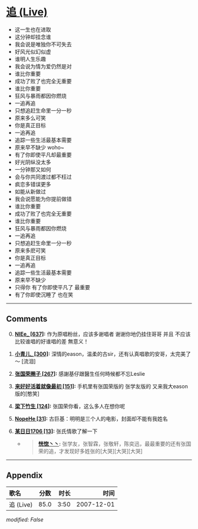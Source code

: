 # [追 (Live)](https://music.163.com/song?id=36190605)

* 这一生也在进取
* 这分钟却挂念谁
* 我会说是唯独你不可失去
* 好风光似幻似虚
* 谁明人生乐趣
* 我会说为情为爱仍然是对
* 谁比你重要
* 成功了败了也完全无重要
* 谁比你重要
* 狂风与暴雨都因你燃烧
* 一追再追
* 只想追赶生命里一分一秒
* 原来多么可笑
* 你是真正目标
* 一追再追
* 追踪一些生活最基本需要
* 原来早不缺少 woho~
* 有了你即使平凡却最重要
* 好光阴纵没太多
* 一分钟那又如何
* 会与你共同渡过都不枉过
* 疯恋多错误更多
* 如能从新做过
* 我会说愿能为你提前做错
* 谁比你重要
* 成功了败了也完全无重要
* 谁比你重要
* 狂风与暴雨都因你燃烧
* 一追再追
* 只想追赶生命里一分一秒
* 原来多麽可笑
* 你是真正目标
* 一追再追
* 追踪一些生活最基本需要
* 原来早不缺少
* 只得你 有了你即使平凡了 最重要
* 有了你即使沉睡了 也在笑


---

## Comments
0. **[NIEe_ \[637\]](https://music.163.com/#/user/home?id=126089551):** 作为原唱粉丝，应该多谢唱者 谢谢你地仍挂住哥哥    并且 不应该比较谁唱的好谁唱的差 無意义！  

1. **[小青儿_ \[300\]](https://music.163.com/#/user/home?id=64085608):** 深情的eason，温柔的古sir，还有认真唱歌的安哥，太完美了～ [流泪]

2. **[张国荣圈子 \[267\]](https://music.163.com/#/user/home?id=296748819):** 感謝基仔跟醫生任何時候都不忘Leslie 

3. **[来好好活着就像最初 \[151\]](https://music.163.com/#/user/home?id=118227034):** 手机里有张国荣版的  张学友版的  又来我大eason版的[憨笑]

4. **[梁下竹生 \[124\]](https://music.163.com/#/user/home?id=296013448):** 张国荣你看，这么多人在想你呢

5. **[NopeHe \[31\]](https://music.163.com/#/user/home?id=310708110):** 古巨基：明明是三个人的电影，封面却不能有我姓名

6. **[某日日1706 \[13\]](https://music.163.com/#/user/home?id=444058390):** 张氏情歌了解一下
	* > **[恍惚丶丶](https://music.163.com/#/user/home?id=259786490):** 张学友，张智霖，张敬轩，陈奕迅，最最重要的还有张国荣的追，才发现好多姓张的[大哭][大哭][大哭]



---

## Appendix

|歌名|分数|时长|时间|
|:---|:---:|---:|---:|
|追 (Live)|85.0|3:50|2007-12-01

*modified: False*